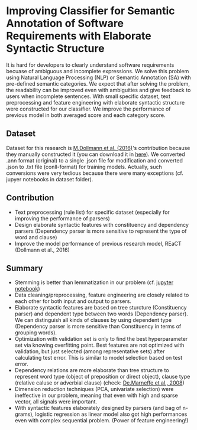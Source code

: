 # Improving Classifier for Semantic Annotation of Software Requirements with Elaborate Syntactic Structure

It is hard for developers to clearly understand software requirements becuase of ambiguous and incomplete expressions. We solve this problem using Natural Language Processing (NLP) or Semantic Annotation (SA) with pre-defined semantic categories. We expect that after solving the problem, the readability can be improved even with ambiguities and give feedback to users when incomplete sentences. With small specific dataset, text preprocessing and feature engineering with elaborate syntactic structure were constructed for our classifier. We improve the performance of previous model in both averaged score and each category score. 



## Dataset
Dataset for this research is [M.Dollmann et al. (2016)](http://www.aclweb.org/anthology/D16-1186)'s contribution because they manually constructed it (you can download it in [here](https://drive.google.com/open?id=1dabiJGg96PrXJX0KsLRGvJNeMILG8rRt)). We converted .ann format (original) to a single .json file for modification and converted .json to .txt file (conll-format) for training models. Actually, such conversions were very tedious because there were many exceptions (cf. jupyer notebooks in dataset folder).




## Contribution
* Text preprocessing (rule list) for specific dataset (especially for improving the performance of parsers)
* Design elaborate syntactic features with constituency and dependency parsers (Dependency parser is more sensitive to represent the type of word and clause)
* Improve the model performance of previous research model, REaCT (Dollmann et al., 2016)

## Summary
* Stemming is better than lemmatization in our problem (cf. [jupyter notebook](https://github.com/gritmind/semantic-annotation/blob/master/jupyter-notebook/stemming_vs_lemmatization.ipynb))
* Data cleaning/preprocessing, feature engineering are closely related to each other for both input and output to parsers.
* Elaborate syntactic features are based on tree sturcture (Constituency parser) and dependent type between two words (Dependency parser). We can distinguish all kinds of clauses by using dependent type (Dependency parser is more sensitive than Constituency in terms of grouping words).
* Optimization with validation set is only to find the best hyperparameter set via knowing overfitting point. Best features are not optimized with validation, but just selected (among representative sets) after calculating test error. This is similar to model selection based on test error. 
* Dependency relations are more elaborate than tree structure to represent word type (object of preposition or direct object), clause type (relative caluse or adverbial clause) (check: [De.Marneffe et al., 2008](https://nlp.stanford.edu/software/dependencies_manual.pdf))
* Dimension reduction techniques (PCA, univariate selection) were ineffective in our problem, meaning that even with high and sparse vector, all signals were important.
* With syntactic features elaborately designed by parsers (and bag of n-grams), logistic regression as linear model also got high performances even with complex sequential problem. (Power of feature engineering!)

